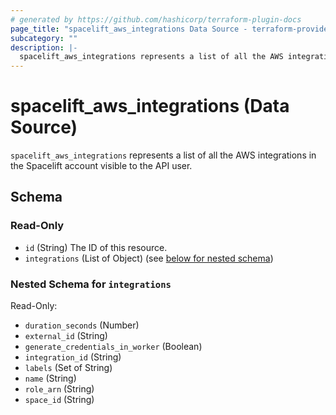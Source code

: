 ```yaml
---
# generated by https://github.com/hashicorp/terraform-plugin-docs
page_title: "spacelift_aws_integrations Data Source - terraform-provider-spacelift"
subcategory: ""
description: |-
  spacelift_aws_integrations represents a list of all the AWS integrations in the Spacelift account visible to the API user.
---
```


# spacelift_aws_integrations (Data Source)

`spacelift_aws_integrations` represents a list of all the AWS integrations in the Spacelift account visible to the API user.



<!-- schema generated by tfplugindocs -->
## Schema

### Read-Only

- `id` (String) The ID of this resource.
- `integrations` (List of Object) (see [below for nested schema](#nestedatt--integrations))

<a id="nestedatt--integrations"></a>
### Nested Schema for `integrations`

Read-Only:

- `duration_seconds` (Number)
- `external_id` (String)
- `generate_credentials_in_worker` (Boolean)
- `integration_id` (String)
- `labels` (Set of String)
- `name` (String)
- `role_arn` (String)
- `space_id` (String)


